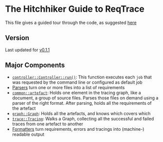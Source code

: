 The Hitchhiker Guide to ReqTrace
==================================

This file gives a guided tour through the code, as suggested [here](https://wonkodv.github.io/hitchhikers-guide-to-code/)

Version
-------

Last updated for [v0.1.1](https://github.com/wonkodv/reqtrace/tree/v0.1.1)

Major Components
----------------

*   [`controller::Controller::run()`](https://github.com/wonkodv/reqtrace/blob/v0.1.1/src/controller.rs#L136):
    This function executes each `job` that was requested by the command line or configured as default job
*   [Parsers](https://github.com/wonkodv/reqtrace/blob/v0.1.1/src/parsers/) turn one or more files into a list of
    requirements
*   [`common::artefact`](https://github.com/wonkodv/reqtrace/blob/v0.1.1/src/artefact.rs#L217): Holds one element in the tracing
    graph, like a document, a group of source files. Parses those files on demand using a parser of the right format. After
    parsing, holds all the requirements of the artefact
*   [`graph::Graph`](https://github.com/wonkodv/reqtrace/blob/v0.1.1/src/graph.rs#L102): Holds all the artefacts, and
    knows which covers which
*   [`trace::Tracing`](https://github.com/wonkodv/reqtrace/blob/v0.1.1/src/trace.rs#L51): Walks a Graph, collecting all the
    successful and failed traces from one artefact to another
*   [Formatters](https://github.com/wonkodv/reqtrace/blob/v0.1.1/src/formatters/) turn requirements, errors and tracings
    into (machine-) readable output
